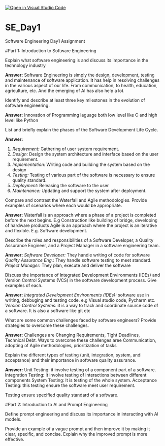 [![Open in Visual Studio Code](https://classroom.github.com/assets/open-in-vscode-2e0aaae1b6195c2367325f4f02e2d04e9abb55f0b24a779b69b11b9e10269abc.svg)](https://classroom.github.com/online_ide?assignment_repo_id=15539777&assignment_repo_type=AssignmentRepo)
# SE_Day1
Software Engineering Day1 Assignment

#Part 1: Introduction to Software Engineering

Explain what software engineering is and discuss its importance in the technology industry

**Answer:** 
Software Engineering is simply the design, development, testing and maintenance of software application.
It has help in resolving challenges in the various aspect of our life. From communication, to health, education, agriculture, etc. And the emerging of AI has also help a lot.

Identify and describe at least three key milestones in the evolution of software engineering.

**Answer:** 
Innovation of Programming laguage both low level like C and high level like Python

List and briefly explain the phases of the Software Development Life Cycle.

**Answer:** 
1. *Requirement:* Gathering of user system requirement.
2. *Design:* Design the system architecture and interface based on the user requirement.
3. *Implementation:* Writing code and building the system based on the design
4. *Testing:* Testing of various part of the software is necessary to ensure quality standard.
5. *Deployment:* Releasing the software to the user
6. *Maintenance:* Updating and support the system after deployment.

Compare and contrast the Waterfall and Agile methodologies. Provide examples of scenarios where each would be appropriate.

**Answer:**
Waterfall is an approach where a phase of a project is completed before the next begins. E.g Construction like building of bridge, developing of hardware products
Agile is an approach where the project is an iterative and flexible. E.g. Software development.


Describe the roles and responsibilities of a Software Developer, a Quality Assurance Engineer, and a Project Manager in a software engineering team.

**Answer:**
*Software Developer:* They handle writing of code for software
*Quality Assurance Eng.:* They handle software testing to meet standard.
*Project Manager:* They plan, execute and deliver the software


Discuss the importance of Integrated Development Environments (IDEs) and Version Control Systems (VCS) in the software development process. Give examples of each.

**Answer:**
*Integrated Development Environments (IDEs):* software use in writing, debbuging and testing code. e.g Visual studio code, Pycharm etc.
*Version Control Systems:* it is a way to track and coordinate source code of a software. It is also a software like git etc


What are some common challenges faced by software engineers? Provide strategies to overcome these challenges.

**Answer:**
Challenges are Changing Requirements, Tight Deadlines, Technical Debt. 
Ways to overcome these challenges aree Communication, adopting of Agile methodologies, prioritization of tasks


Explain the different types of testing (unit, integration, system, and acceptance) and their importance in software quality assurance.

**Answer:**
Unit Testing: it involve testing of a component part of a software.
Integration Testing: It involve testing of interactions between different components
System Testing: It is testing of the whole system.
Acceptance Testing: this testing ensure the software meet user requirement.

Testing ensure specified quality standard of a software.



#Part 2: Introduction to AI and Prompt Engineering


Define prompt engineering and discuss its importance in interacting with AI models.


Provide an example of a vague prompt and then improve it by making it clear, specific, and concise. Explain why the improved prompt is more effective.
